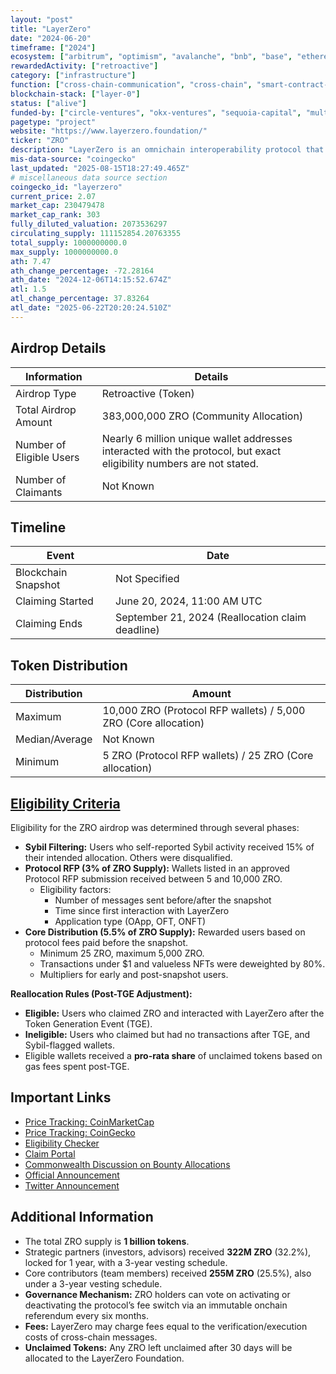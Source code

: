 ```yaml
---
layout: "post"
title: "LayerZero"
date: "2024-06-20"
timeframe: ["2024"]
ecosystem: ["arbitrum", "optimism", "avalanche", "bnb", "base", "ethereum", "polygon"]
rewardedActivity: ["retroactive"]
category: ["infrastructure"]
function: ["cross-chain-communication", "cross-chain", "smart-contract-platform"]
blockchain-stack: ["layer-0"]
status: ["alive"]
funded-by: ["circle-ventures", "okx-ventures", "sequoia-capital", "multicoin-capital"]
pagetype: "project"
website: "https://www.layerzero.foundation/"
ticker: "ZRO"
description: "LayerZero is an omnichain interoperability protocol that enables censorship-resistant messaging and permissionless development through immutable smart contracts."
mis-data-source: "coingecko"
last_updated: "2025-08-15T18:27:49.465Z"
# miscellaneous data source section
coingecko_id: "layerzero"
current_price: 2.07
market_cap: 230479478
market_cap_rank: 303
fully_diluted_valuation: 2073536297
circulating_supply: 111152854.20763355
total_supply: 1000000000.0
max_supply: 1000000000.0
ath: 7.47
ath_change_percentage: -72.28164
ath_date: "2024-12-06T14:15:52.674Z"
atl: 1.5
atl_change_percentage: 37.83264
atl_date: "2025-06-22T20:20:24.510Z"
---
```


## Airdrop Details

| Information              | Details                                                                                                              |
| ------------------------ | -------------------------------------------------------------------------------------------------------------------- |
| Airdrop Type             | Retroactive (Token)                                                                                                  |
| Total Airdrop Amount     | 383,000,000 ZRO (Community Allocation)                                                                               |
| Number of Eligible Users | Nearly 6 million unique wallet addresses interacted with the protocol, but exact eligibility numbers are not stated. |
| Number of Claimants      | Not Known                                                                                                            |

## Timeline

| Event               | Date                                             |
| ------------------- | ------------------------------------------------ |
| Blockchain Snapshot | Not Specified                                    |
| Claiming Started    | June 20, 2024, 11:00 AM UTC                      |
| Claiming Ends       | September 21, 2024 (Reallocation claim deadline) |

## Token Distribution

| Distribution   | Amount                                                          |
| -------------- | --------------------------------------------------------------- |
| Maximum        | 10,000 ZRO (Protocol RFP wallets) / 5,000 ZRO (Core allocation) |
| Median/Average | Not Known                                                       |
| Minimum        | 5 ZRO (Protocol RFP wallets) / 25 ZRO (Core allocation)         |

## [Eligibility Criteria](https://www.layerzero.foundation/eligibility)

Eligibility for the ZRO airdrop was determined through several phases:

- **Sybil Filtering:** Users who self-reported Sybil activity received 15% of their intended allocation. Others were disqualified.
- **Protocol RFP (3% of ZRO Supply):** Wallets listed in an approved Protocol RFP submission received between 5 and 10,000 ZRO.
  - Eligibility factors:
    - Number of messages sent before/after the snapshot
    - Time since first interaction with LayerZero
    - Application type (OApp, OFT, ONFT)
- **Core Distribution (5.5% of ZRO Supply):** Rewarded users based on protocol fees paid before the snapshot.
  - Minimum 25 ZRO, maximum 5,000 ZRO.
  - Transactions under $1 and valueless NFTs were deweighted by 80%.
  - Multipliers for early and post-snapshot users.

**Reallocation Rules (Post-TGE Adjustment):**

- **Eligible:** Users who claimed ZRO and interacted with LayerZero after the Token Generation Event (TGE).
- **Ineligible:** Users who claimed but had no transactions after TGE, and Sybil-flagged wallets.
- Eligible wallets received a **pro-rata share** of unclaimed tokens based on gas fees spent post-TGE.

## Important Links

- [Price Tracking: CoinMarketCap](https://coinmarketcap.com/currencies/zro/)
- [Price Tracking: CoinGecko](https://www.coingecko.com/en/coins/zro/)
- [Eligibility Checker](https://www.layerzero.foundation/eligibility)
- [Claim Portal](https://layerzero.foundation/claim)
- [Commonwealth Discussion on Bounty Allocations](https://commonwealth.im/layerzero/discussion/24973-previously-unreviewed-bounty-hunter-allocations-other-updates)
- [Official Announcement](https://info.layerzero.foundation/introducing-zro-d39df554a9b7)
- [Twitter Announcement](https://x.com/LayerZero_Fndn/status/1837228529282334736)

## Additional Information

- The total ZRO supply is **1 billion tokens**.
- Strategic partners (investors, advisors) received **322M ZRO** (32.2%), locked for 1 year, with a 3-year vesting schedule.
- Core contributors (team members) received **255M ZRO** (25.5%), also under a 3-year vesting schedule.
- **Governance Mechanism:** ZRO holders can vote on activating or deactivating the protocol’s fee switch via an immutable onchain referendum every six months.
- **Fees:** LayerZero may charge fees equal to the verification/execution costs of cross-chain messages.
- **Unclaimed Tokens:** Any ZRO left unclaimed after 30 days will be allocated to the LayerZero Foundation.